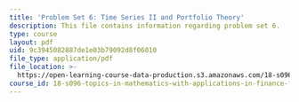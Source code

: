 ```yaml
---
title: 'Problem Set 6: Time Series II and Portfolio Theory'
description: This file contains information regarding problem set 6.
type: course
layout: pdf
uid: 9c3945082887de1e03b79092d8f06010
file_type: application/pdf
file_location: >-
  https://open-learning-course-data-production.s3.amazonaws.com/18-s096-topics-in-mathematics-with-applications-in-finance-fall-2013/9c3945082887de1e03b79092d8f06010_MIT18_S096F13_pset6.pdf
course_id: 18-s096-topics-in-mathematics-with-applications-in-finance-fall-2013
---
```

